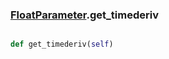 ### [FloatParameter](FloatParameter.md).get_timederiv

```py

def get_timederiv(self)

```



        

